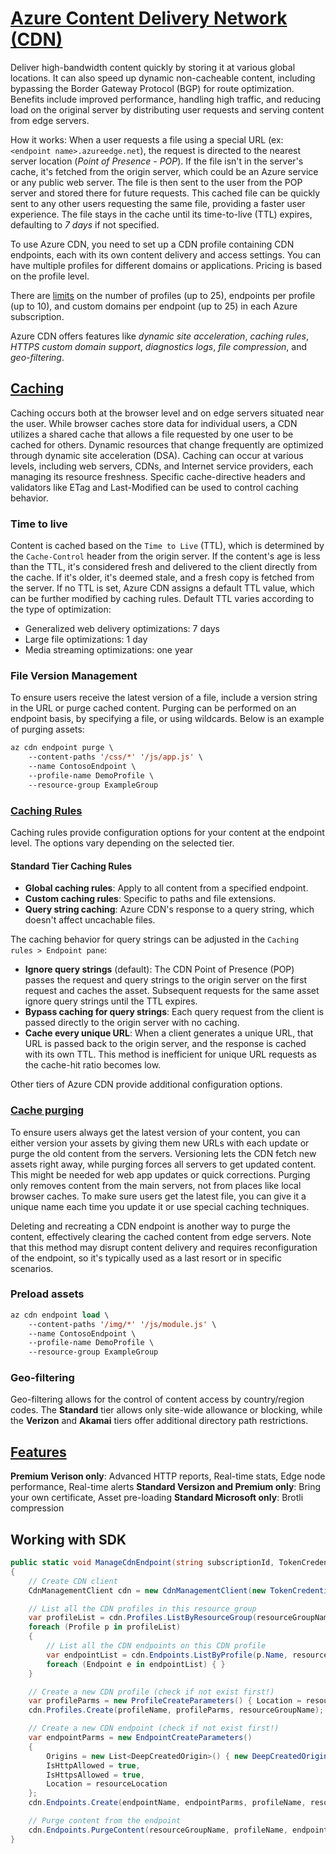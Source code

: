 # [Azure Content Delivery Network (CDN)](https://docs.microsoft.com/en-us/azure/cdn/)

Deliver high-bandwidth content quickly by storing it at various global locations. It can also speed up dynamic non-cacheable content, including bypassing the Border Gateway Protocol (BGP) for route optimization. Benefits include improved performance, handling high traffic, and reducing load on the original server by distributing user requests and serving content from edge servers.

How it works: When a user requests a file using a special URL (ex: `<endpoint name>.azureedge.net`), the request is directed to the nearest server location (_Point of Presence - POP_). If the file isn't in the server's cache, it's fetched from the origin server, which could be an Azure service or any public web server. The file is then sent to the user from the POP server and stored there for future requests. This cached file can be quickly sent to any other users requesting the same file, providing a faster user experience. The file stays in the cache until its time-to-live (TTL) expires, defaulting to _7 days_ if not specified.

To use Azure CDN, you need to set up a CDN profile containing CDN endpoints, each with its own content delivery and access settings. You can have multiple profiles for different domains or applications. Pricing is based on the profile level.

There are [limits](https://docs.microsoft.com/en-us/azure/azure-resource-manager/management/azure-subscription-service-limits#azure-cdn-limits) on the number of profiles (up to 25), endpoints per profile (up to 10), and custom domains per endpoint (up to 25) in each Azure subscription.

Azure CDN offers features like _dynamic site acceleration_, _caching rules_, _HTTPS custom domain support_, _diagnostics logs_, _file compression_, and _geo-filtering_.

## [Caching](https://learn.microsoft.com/en-us/azure/cdn/cdn-how-caching-works)

Caching occurs both at the browser level and on edge servers situated near the user. While browser caches store data for individual users, a CDN utilizes a shared cache that allows a file requested by one user to be cached for others. Dynamic resources that change frequently are optimized through dynamic site acceleration (DSA). Caching can occur at various levels, including web servers, CDNs, and Internet service providers, each managing its resource freshness. Specific cache-directive headers and validators like ETag and Last-Modified can be used to control caching behavior.

### Time to live

Content is cached based on the `Time to Live` (TTL), which is determined by the `Cache-Control` header from the origin server. If the content's age is less than the TTL, it's considered fresh and delivered to the client directly from the cache. If it's older, it's deemed stale, and a fresh copy is fetched from the server. If no TTL is set, Azure CDN assigns a default TTL value, which can be further modified by caching rules. Default TTL varies according to the type of optimization:

- Generalized web delivery optimizations: 7 days
- Large file optimizations: 1 day
- Media streaming optimizations: one year

### File Version Management

To ensure users receive the latest version of a file, include a version string in the URL or purge cached content. Purging can be performed on an endpoint basis, by specifying a file, or using wildcards. Below is an example of purging assets:

```ps
az cdn endpoint purge \
    --content-paths '/css/*' '/js/app.js' \
    --name ContosoEndpoint \
    --profile-name DemoProfile \
    --resource-group ExampleGroup
```

### [Caching Rules](https://learn.microsoft.com/en-us/azure/cdn/cdn-caching-rules)

Caching rules provide configuration options for your content at the endpoint level. The options vary depending on the selected tier.

#### Standard Tier Caching Rules

- **Global caching rules**: Apply to all content from a specified endpoint.
- **Custom caching rules**: Specific to paths and file extensions.
- **Query string caching**: Azure CDN's response to a query string, which doesn't affect uncachable files.

The caching behavior for query strings can be adjusted in the `Caching rules > Endpoint pane`:

- **Ignore query strings** (default): The CDN Point of Presence (POP) passes the request and query strings to the origin server on the first request and caches the asset. Subsequent requests for the same asset ignore query strings until the TTL expires.
- **Bypass caching for query strings**: Each query request from the client is passed directly to the origin server with no caching.
- **Cache every unique URL**: When a client generates a unique URL, that URL is passed back to the origin server, and the response is cached with its own TTL. This method is inefficient for unique URL requests as the cache-hit ratio becomes low.

Other tiers of Azure CDN provide additional configuration options.

### [Cache purging](https://learn.microsoft.com/en-us/azure/cdn/cdn-purge-endpoint)

To ensure users always get the latest version of your content, you can either version your assets by giving them new URLs with each update or purge the old content from the servers. Versioning lets the CDN fetch new assets right away, while purging forces all servers to get updated content. This might be needed for web app updates or quick corrections. Purging only removes content from the main servers, not from places like local browser caches. To make sure users get the latest file, you can give it a unique name each time you update it or use special caching techniques.

Deleting and recreating a CDN endpoint is another way to purge the content, effectively clearing the cached content from edge servers. Note that this method may disrupt content delivery and requires reconfiguration of the endpoint, so it's typically used as a last resort or in specific scenarios.

### Preload assets

```ps
az cdn endpoint load \
    --content-paths '/img/*' '/js/module.js' \
    --name ContosoEndpoint \
    --profile-name DemoProfile \
    --resource-group ExampleGroup
```

### Geo-filtering

Geo-filtering allows for the control of content access by country/region codes. The **Standard** tier allows only site-wide allowance or blocking, while the **Verizon** and **Akamai** tiers offer additional directory path restrictions.

## [Features](https://learn.microsoft.com/en-us/azure/cdn/cdn-features)

**Premium Verison only**: Advanced HTTP reports, Real-time stats, Edge node performance, Real-time alerts
**Standard Versizon and Premium only**: Bring your own certificate, Asset pre-loading
**Standard Microsoft only**: Brotli compression

## Working with SDK

```cs
public static void ManageCdnEndpoint(string subscriptionId, TokenCredentials authResult, string resourceGroupName, string profileName, string endpointName, string resourceLocation)
{
    // Create CDN client
    CdnManagementClient cdn = new CdnManagementClient(new TokenCredentials(authResult.AccessToken)) { SubscriptionId = subscriptionId };

    // List all the CDN profiles in this resource group
    var profileList = cdn.Profiles.ListByResourceGroup(resourceGroupName);
    foreach (Profile p in profileList)
    {
        // List all the CDN endpoints on this CDN profile
        var endpointList = cdn.Endpoints.ListByProfile(p.Name, resourceGroupName);
        foreach (Endpoint e in endpointList) { }
    }

    // Create a new CDN profile (check if not exist first!)
    var profileParms = new ProfileCreateParameters() { Location = resourceLocation, Sku = new Sku(SkuName.StandardVerizon) };
    cdn.Profiles.Create(profileName, profileParms, resourceGroupName);

    // Create a new CDN endpoint (check if not exist first!)
    var endpointParms = new EndpointCreateParameters()
    {
        Origins = new List<DeepCreatedOrigin>() { new DeepCreatedOrigin("Contoso", "www.contoso.com") },
        IsHttpAllowed = true,
        IsHttpsAllowed = true,
        Location = resourceLocation
    };
    cdn.Endpoints.Create(endpointName, endpointParms, profileName, resourceGroupName);

    // Purge content from the endpoint
    cdn.Endpoints.PurgeContent(resourceGroupName, profileName, endpointName, new List<string>() { "/*" });
}
```
